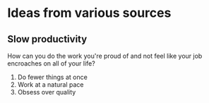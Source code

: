 # Ideas from various sources


## Slow productivity

How can you do the work you're proud of and not feel like your job encroaches on all of your life?

1. Do fewer things at once
2. Work at a natural pace
3. Obsess over quality 
